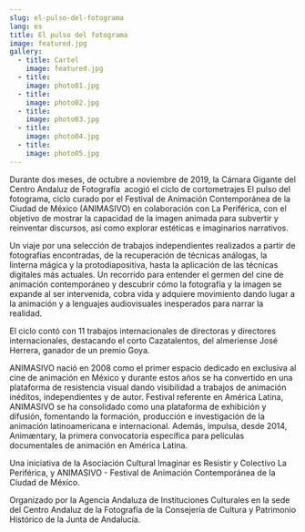 ```yaml
---
slug: el-pulso-del-fotograma
lang: es
title: El pulso del fotograma
image: featured.jpg
gallery:
  - title: Cartel
    image: featured.jpg
  - title:
    image: photo01.jpg
  - title:
    image: photo02.jpg
  - title:
    image: photo03.jpg
  - title:
    image: photo04.jpg
  - title:
    image: photo05.jpg
---
```


Durante dos meses, de octubre a noviembre de 2019, la Cámara Gigante del Centro
Andaluz de Fotografía  acogió el ciclo de cortometrajes El pulso del fotograma,
ciclo curado por el Festival de Animación Contemporánea de la Ciudad de México
(ANIMASIVO) en colaboración con La Periférica, con el objetivo de mostrar la
capacidad de la imagen animada para subvertir y reinventar discursos, así como
explorar estéticas e imaginarios narrativos.

Un viaje por una selección de trabajos independientes realizados a partir de
fotografías encontradas, de la recuperación de técnicas análogas, la linterna
mágica y la protodiapositiva, hasta la aplicación de las técnicas digitales más
actuales. Un recorrido para entender el germen del cine de animación
contemporáneo y descubrir cómo la fotografía y la imagen se expande al ser
intervenida, cobra vida y adquiere movimiento dando lugar a la animación y a
lenguajes audiovisuales inesperados para narrar la realidad.

El ciclo contó con 11 trabajos internacionales de directoras y directores
internacionales, destacando el corto Cazatalentos, del almeriense José Herrera,
ganador de un premio Goya.

ANIMASIVO nació en 2008 como el primer espacio dedicado en exclusiva al cine de
animación en México y durante estos años se ha convertido en una plataforma de
resistencia visual dando visibilidad a trabajos de animación inéditos,
independientes y de autor. Festival referente en América Latina, ANIMASIVO se ha
consolidado como una plataforma de exhibición y difusión, fomentando la
formación, producción e investigación de la animación latinoamericana e
internacional. Además, impulsa, desde 2014, Animæntary, la primera convocatoria
específica para películas documentales de animación en América Latina.

Una iniciativa de la Asociación Cultural Imaginar es Resistir y Colectivo La
Periférica, y ANIMASIVO - Festival de Animación Contemporánea de la Ciudad de
México.

Organizado por la Agencia Andaluza de Instituciones Culturales en la sede del
Centro Andaluz de la Fotografía de la Consejería de Cultura y Patrimonio
Histórico de la Junta de Andalucía.
